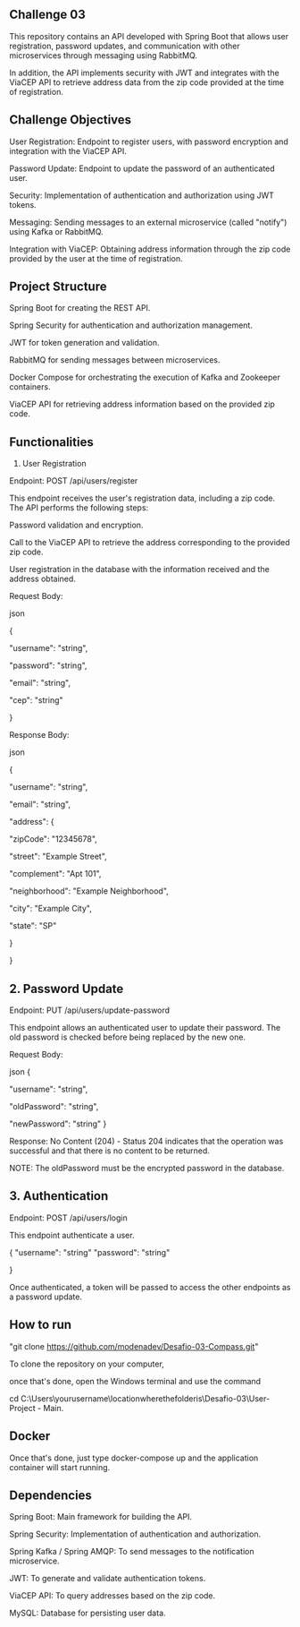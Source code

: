 ## Challenge 03

This repository contains an API developed with Spring Boot that allows user registration, password updates, and communication with other microservices through messaging using RabbitMQ.

In addition, the API implements security with JWT and integrates with the ViaCEP API to retrieve address data from the zip code provided at the time of registration.

## Challenge Objectives

User Registration: Endpoint to register users, with password encryption and integration with the ViaCEP API.

Password Update: Endpoint to update the password of an authenticated user.

Security: Implementation of authentication and authorization using JWT tokens.

Messaging: Sending messages to an external microservice (called "notify") using Kafka or RabbitMQ.

Integration with ViaCEP: Obtaining address information through the zip code provided by the user at the time of registration.

## Project Structure

Spring Boot for creating the REST API.

Spring Security for authentication and authorization management.

JWT for token generation and validation.

RabbitMQ for sending messages between microservices.

Docker Compose for orchestrating the execution of Kafka and Zookeeper containers.

ViaCEP API for retrieving address information based on the provided zip code.

## Functionalities
1. User Registration

Endpoint: POST /api/users/register

This endpoint receives the user's registration data, including a zip code. The API performs the following steps:

Password validation and encryption.

Call to the ViaCEP API to retrieve the address corresponding to the provided zip code.

User registration in the database with the information received and the address obtained.

Request Body:

json

{

"username": "string",

"password": "string",

"email": "string",

"cep": "string"

}

Response Body:

json

{

"username": "string",

"email": "string",

"address": {

"zipCode": "12345678",

"street": "Example Street",

"complement": "Apt 101",

"neighborhood": "Example Neighborhood",

"city": "Example City",

"state": "SP"

}

}

## 2. Password Update
Endpoint: PUT /api/users/update-password

This endpoint allows an authenticated user to update their password. The old password is checked before being replaced by the new one.

Request Body:

json
{

"username": "string",

"oldPassword": "string",

"newPassword": "string"
}

Response: No Content (204) - Status 204 indicates that the operation was successful and that there is no content to be returned.

NOTE: The oldPassword must be the encrypted password in the database.

## 3. Authentication
Endpoint: POST /api/users/login

This endpoint authenticate a user.

{
"username": "string"
"password": "string"

}

Once authenticated, a token will be passed to access the other endpoints as a password update.

## How to run

"git clone https://github.com/modenadev/Desafio-03-Compass.git"

To clone the repository on your computer,

once that's done, open the Windows terminal and use the command 

cd C:\Users\yourusername\locationwherethefolderis\Desafio-03\User-Project - Main.

## Docker
Once that's done, just type docker-compose up and the application container will start running.

## Dependencies

Spring Boot: Main framework for building the API.

Spring Security: Implementation of authentication and authorization.

Spring Kafka / Spring AMQP: To send messages to the notification microservice.

JWT: To generate and validate authentication tokens.

ViaCEP API: To query addresses based on the zip code.

MySQL: Database for persisting user data.
